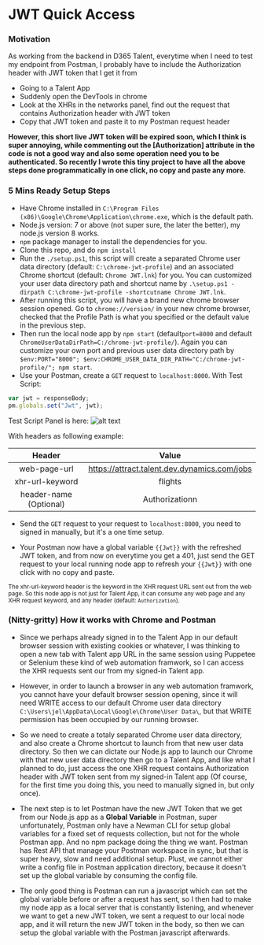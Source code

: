 # JWT Quick Access
### Motivation
As working from the backend in D365 Talent, everytime when I need to test my endpoint from Postman, I probably have to include the Authorization header with JWT token that I get it from 
- Going to a Talent App
- Suddenly open the DevTools in chrome
- Look at the XHRs in the networks panel, find out the request that contains Authorization header with JWT token
- Copy that JWT token and paste it to my Postman request header

**However, this short live JWT token will be expired soon, which I think is super annoying, while commenting out the [Authorization] attribute in the code is not a good way and also some operation need you to be authenticated. So recently I wrote this tiny project to have all the above steps done programmatically in one click, no copy and paste any more.**

### 5 Mins Ready Setup Steps 
- Have Chrome installed in ``C:\Program Files (x86)\Google\Chrome\Application\chrome.exe``, which is the default path.
- Node.js version: 7 or above (not super sure, the later the better), my node.js version 8 works.
- ``npm`` package manager to install the dependencies for you. 
- Clone this repo, and do ``npm install``
- Run the ``./setup.ps1``, this script will create a separated Chrome user data directory (default: ``C:\chrome-jwt-profile``) and an associated Chrome shortcut (default: ``Chrome JWT.lnk``) for you. You can customized your user data directory path and shortcut name by ``.\setup.ps1 -dirpath C:\chrome-jwt-profile -shortcutname Chrome JWT.lnk``.
- After running this script, you will have a brand new chrome browser session opened. Go to ``chrome://version/`` in your new chrome browser, checked that the Profile Path is what you specified or the default value in the previous step.
- Then run the local node app by ``npm start`` (default``port=8000`` and default ``ChromeUserDataDirPath=C:/chrome-jwt-profile/``). Again you can customize your own port and previous user data directory path by ``$env:PORT="8000"; $env:CHROME_USER_DATA_DIR_PATH="C:/chrome-jwt-profile/"; npm start``.
- Use your Postman, create a ``GET`` request to ``localhost:8000``.
With Test Script:
```js
var jwt = responseBody;
pm.globals.set("Jwt", jwt);
```
Test Script Panel is here:
![alt text](https://s3.amazonaws.com/postman-static-getpostman-com/postman-docs/WS-randomPmTest.png)

With headers as following example:

| Header                    | Value                                         |
|:-------------------------:|:---------------------------------------------:|
| web-page-url              |  https://attract.talent.dev.dynamics.com/jobs |
| xhr-url-keyword           |  flights                                      |
| header-name (Optional)    |  Authorizationn                               |

- Send the ``GET`` request to your request to ``localhost:8000``, you need to signed in manually, but it's a one time setup.

- Your Postman now have a global variable ``{{Jwt}}`` with the refreshed JWT token, and from now on everytime you get a 401, just send the GET request to your local running node app to refresh your ``{{Jwt}}`` with one click with no copy and paste.


<sup>The xhr-url-keyword header is the keyword in the XHR request URL sent out from the web page. So this node app is not just for Talent App, it can consume any web page and any XHR request keyword, and any header (default: ``Authorization``).</sup>


### (Nitty-gritty) How it works with Chrome and Postman 
- Since we perhaps already signed in to the Talent App in our default browser session with existing cookies or whatever, I was thinking to open a new tab with Talent app URL in the same session using Puppetee or Selenium these kind of web automation framwork, so I can access the XHR requests sent our from my signed-in Talent app.

- However, in order to launch a browser in any web automation framwork, you cannot have your default browser session opening, since it will need WRITE access to our default Chrome user data directory ``C:\Users\jel\AppData\Local\Google\Chrome\User Data\``, but that WRITE permission has been occupied by our running browser.

- So we need to create a totaly separated Chrome user data directory, and also create a Chrome shortcut to launch from that new user data directory. So then we can dictate our Node.js app to launch our Chrome with that new user data directory then go to a Talent App, and like what I planned to do, just access the one XHR request contains Authorization header with JWT token sent from my signed-in Talent app (Of course, for the first time you doing this, you need to manually signed in, but only once).

- The next step is to let Postman have the new JWT Token that we get from our Node.js app as a **Global Variable** in Postman, super unfortunately, Postman only have a Newman CLI for setup global variables for a fixed set of requests collection, but not for the whole Postman app. And no npm package doing the thing we want. Postman has Rest API that manage your Postman workspace in sync, but that is super heavy, slow and need additional setup. Plust, we cannot either write a config file in Postman application directory, because it doesn't set up the global variable by consuming the config file. 

- The only good thing is Postman can run a javascript which can set the global variable before or after a request has sent, so I then had to make my node app as a local server that is constantly listening, and whenever we want to get a new JWT token, we sent a request to our local node app, and it will return the new JWT token in the body, so then we can setup the global variable with the Postman javascript afterwards.
